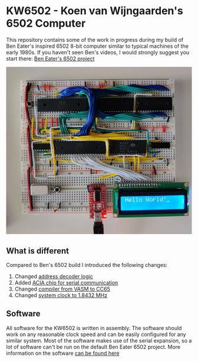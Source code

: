 # KW6502 - Koen van Wijngaarden's 6502 Computer

This repository contains some of the work in progress during my build of Ben Eater's inspired 6502 8-bit computer similar 
to typical machines of the early 1980s. If you haven't seen Ben's videos, I would strongly suggest you start there:
[Ben Eater's 6502 project](https://eater.net/6502)

<img src="./KW-6502.jpg?raw=true" width="800px" alt="KW6502">

## What is different

Compared to Ben's 6502 build I introduced the following changes:
1. Changed [address decoder logic](Schematics/README.md#address-decoder-change)
2. Added [ACIA chip for serial communication](Schematics/README.md#acia-chip-for-serial-communication)
3. Changed [compiler from VASM to CC65](Schematics/README.md#migration-from-vasm-to-cc65)
4. Changed [system clock to 1.8432 MHz](Schematics/README.md#changed-system-clock)

## Software

All software for the KW6502 is written in assembly.
The software should work on any reasonable clock speed and can be easily configured for any similar system.
Most of the software makes use of the serial expansion, so a lot of software can't be run on the default Ben Eater 6502 project.
More information on the software [can be found here](Software)

